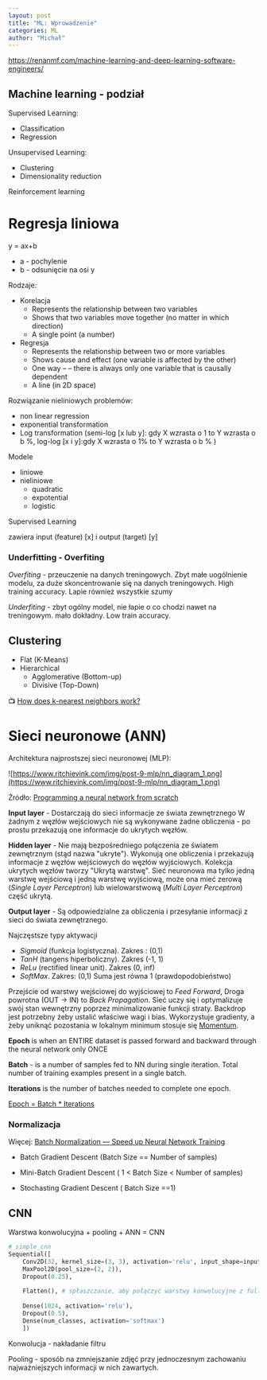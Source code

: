 ```yaml
---
layout: post
title: "ML: Wprowadzenie"
categories: ML
author: "Michał"
---
```


https://renanmf.com/machine-learning-and-deep-learning-software-engineers/


## Machine learning - podział

Supervised Learning:

- Classification
- Regression

Unsupervised Learning:

- Clustering
- Dimensionality reduction

Reinforcement learning





# Regresja liniowa

y = ax+b

- a - pochylenie
- b - odsunięcie na osi y

Rodzaje:

- Korelacja
  - Represents the relationship between two variables
  - Shows that two variables move together (no matter in which direction)
  - A single point (a number)
- Regresja
  - Represents the relationship between two or more variables
  - Shows cause and effect (one variable is affected by the other)
  - One way – – there is always only one variable that is causally dependent
  - A line (in 2D space)



Rozwiązanie nieliniowych problemów:

- non linear regression
- exponential transformation
- Log transformation (semi-log [x lub y]: gdy X wzrasta o 1 to Y wzrasta o b %, log-log [x i y]:gdy X wzrasta o 1% to Y wzrasta o b % )



Modele

- liniowe
- nieliniowe
  - quadratic
  - expotential
  - logistic

Supervised Learning

zawiera input (feature) [x] i output (target) [y]



### Underfitting - Overfiting

*Overfiting* - przeuczenie na danych treningowych. Zbyt małe uogólnienie modelu, za duże skoncentrowanie się na danych treningowych. High training accuracy. Lapie również wszystkie szumy

*Underfiting* - zbyt ogólny model, nie łapie o co chodzi nawet na treningowym. mało dokładny. Low train accuracy.  



## Clustering

- Flat (K-Means)
- Hierarchical
  - Agglomerative (Bottom-up)
  - Divisive (Top-Down)

📺 [How does k-nearest neighbors work?](https://www.youtube.com/watch?v=0p0o5cmgLdE)



# Sieci neuronowe (ANN)

Architektura najprostszej sieci neuronowej (MLP):

![https://www.ritchievink.com/img/post-9-mlp/nn_diagram_1.png](https://www.ritchievink.com/img/post-9-mlp/nn_diagram_1.png)

Źródło: [Programming a neural network from scratch](https://www.ritchievink.com/blog/2017/07/10/programming-a-neural-network-from-scratch/)

**Input layer** - Dostarczają do sieci informacje ze świata zewnętrznego W żadnym z węzłów wejściowych nie są wykonywane żadne obliczenia - po prostu przekazują one informacje do ukrytych węzłów.

**Hidden layer** - Nie mają bezpośredniego połączenia ze światem zewnętrznym (stąd nazwa "ukryte"). Wykonują one obliczenia i przekazują informacje z węzłów wejściowych do węzłów wyjściowych. Kolekcja ukrytych węzłów tworzy "Ukrytą warstwę". Sieć neuronowa ma tylko jedną warstwę wejściową i jedną warstwę wyjściową, może ona mieć zerową (*Single Layer Perceptron*) lub wielowarstwową (*Multi Layer Perceptron*) część ukrytą.

**Output layer** - Są odpowiedzialne za obliczenia i przesyłanie informacji z sieci do świata zewnętrznego.

Najczęstsze typy aktywacji

- *Sigmoid* (funkcja logistyczna). Zakres : (0,1) 
- *TanH* (tangens hiperboliczny). Zakres (-1, 1)
- *ReLu* (rectified linear unit). Zakres (0, inf)
- *SoftMax*. Zakres:  (0,1) Suma jest równa 1 (prawdopodobieństwo)

Przejście od warstwy wejściowej do wyjściowej to *Feed Forward*, Droga powrotna (OUT -> IN)  to *Back Propagation*. Sieć uczy się i optymalizuje swój stan wewnętrzny poprzez minimalizowanie funkcji straty.  Backdrop jest potrzebny żeby ustalić właściwe wagi i bias. Wykorzystuje gradienty, a żeby uniknąć pozostania w lokalnym minimum stosuje się [Momentum](https://distill.pub/2017/momentum/).

**Epoch** is when an ENTIRE dataset is passed forward and backward through the neural network only ONCE

**Batch** - is a number of samples fed to NN during single iteration. Total number of training examples present in a single batch. 

**Iterations** is the number of batches needed to complete one epoch.

[Epoch = Batch * Iterations](https://towardsdatascience.com/epoch-vs-iterations-vs-batch-size-4dfb9c7ce9c9)

### Normalizacja

Więcej: [Batch Normalization — Speed up Neural Network Training](https://medium.com/@ilango100/batch-normalization-speed-up-neural-network-training-245e39a62f85)

- Batch Gradient Descent  (Batch Size == Number of samples) 

- Mini-Batch Gradient Descent  ( 1 < Batch Size < Number of samples)

- Stochasting Gradient Descent ( Batch Size ==1)



## CNN

Warstwa konwolucyjna + pooling + ANN = CNN

```python
# simple_cnn
Sequential([
	Conv2D(32, kernel_size=(3, 3), activation='relu', input_shape=input_shape),
	MaxPool2D(pool_size=(2, 2)),
	Dropout(0.25), 
       
	Flatten(), # spłaszczanie, aby połączyć warstwy konwolucyjne z fully connected layers
        
	Dense(1024, activation='relu'),
	Dropout(0.5),
	Dense(num_classes, activation='softmax')
    ])
```



Konwolucja - nakładanie filtru

Pooling - sposób na  zmniejszanie zdjęć przy jednoczesnym zachowaniu najważniejszych informacji w nich zawartych.



